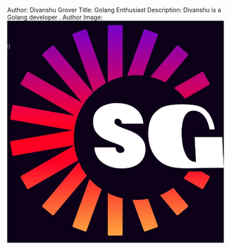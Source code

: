 Author: Divanshu Grover
Title: Golang Enthusiast
Description: Divanshu is a Golang developer .
Author Image: ![divanshu-grover](./assets/divanshu-grover.jpg)